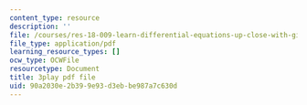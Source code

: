 ```yaml
---
content_type: resource
description: ''
file: /courses/res-18-009-learn-differential-equations-up-close-with-gilbert-strang-and-cleve-moler-fall-2015/90a2030e2b399e93d3ebbe987a7c630d_U8R54zOTVLw.pdf
file_type: application/pdf
learning_resource_types: []
ocw_type: OCWFile
resourcetype: Document
title: 3play pdf file
uid: 90a2030e-2b39-9e93-d3eb-be987a7c630d
---
```

